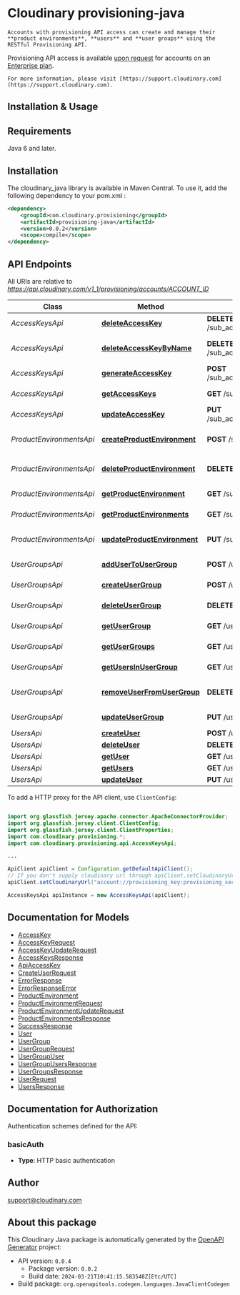 # Cloudinary provisioning-java

    Accounts with provisioning API access can create and manage their **product environments**, **users** and **user groups** using the RESTful Provisioning API. 

Provisioning API access is available [upon request](https://cloudinary.com/contact?plan=enterprise) for accounts on an [Enterprise plan](https://cloudinary.com/pricing#pricing-enterprise).


    For more information, please visit [https://support.cloudinary.com](https://support.cloudinary.com).

## Installation & Usage

## Requirements

Java 6 and later.

## Installation

The cloudinary_java library is available in Maven Central. To use it, add the following dependency to your pom.xml :
```xml
<dependency>
    <groupId>com.cloudinary.provisioning</groupId>
    <artifactId>provisioning-java</artifactId>
    <version>0.0.2</version>
    <scope>compile</scope>
</dependency>
```

## API Endpoints

All URIs are relative to *https://api.cloudinary.com/v1_1/provisioning/accounts/ACCOUNT_ID*

Class | Method | HTTP request | Description
------------ | ------------- | ------------- | -------------
*AccessKeysApi* | [**deleteAccessKey**](docs/AccessKeysApi.md#deleteAccessKey) | **DELETE** /sub_accounts/{sub_account_id}/access_keys/{key} | Delete access key
*AccessKeysApi* | [**deleteAccessKeyByName**](docs/AccessKeysApi.md#deleteAccessKeyByName) | **DELETE** /sub_accounts/{sub_account_id}/access_keys | Delete access key by name
*AccessKeysApi* | [**generateAccessKey**](docs/AccessKeysApi.md#generateAccessKey) | **POST** /sub_accounts/{sub_account_id}/access_keys | Generate an access key
*AccessKeysApi* | [**getAccessKeys**](docs/AccessKeysApi.md#getAccessKeys) | **GET** /sub_accounts/{sub_account_id}/access_keys | Get access keys
*AccessKeysApi* | [**updateAccessKey**](docs/AccessKeysApi.md#updateAccessKey) | **PUT** /sub_accounts/{sub_account_id}/access_keys/{key} | Update an access key
*ProductEnvironmentsApi* | [**createProductEnvironment**](docs/ProductEnvironmentsApi.md#createProductEnvironment) | **POST** /sub_accounts | Create product environment
*ProductEnvironmentsApi* | [**deleteProductEnvironment**](docs/ProductEnvironmentsApi.md#deleteProductEnvironment) | **DELETE** /sub_accounts/{sub_account_id} | Delete product environment
*ProductEnvironmentsApi* | [**getProductEnvironment**](docs/ProductEnvironmentsApi.md#getProductEnvironment) | **GET** /sub_accounts/{sub_account_id} | Get product environment
*ProductEnvironmentsApi* | [**getProductEnvironments**](docs/ProductEnvironmentsApi.md#getProductEnvironments) | **GET** /sub_accounts | Get product environments
*ProductEnvironmentsApi* | [**updateProductEnvironment**](docs/ProductEnvironmentsApi.md#updateProductEnvironment) | **PUT** /sub_accounts/{sub_account_id} | Update product environment
*UserGroupsApi* | [**addUserToUserGroup**](docs/UserGroupsApi.md#addUserToUserGroup) | **POST** /user_groups/{group_id}/users/{user_id} | Add User to User Group
*UserGroupsApi* | [**createUserGroup**](docs/UserGroupsApi.md#createUserGroup) | **POST** /user_groups | Create User Group
*UserGroupsApi* | [**deleteUserGroup**](docs/UserGroupsApi.md#deleteUserGroup) | **DELETE** /user_groups/{group_id} | Delete User Group
*UserGroupsApi* | [**getUserGroup**](docs/UserGroupsApi.md#getUserGroup) | **GET** /user_groups/{group_id} | Get User Group
*UserGroupsApi* | [**getUserGroups**](docs/UserGroupsApi.md#getUserGroups) | **GET** /user_groups | Get User Groups
*UserGroupsApi* | [**getUsersInUserGroup**](docs/UserGroupsApi.md#getUsersInUserGroup) | **GET** /user_groups/{group_id}/users | Get Users in User Group
*UserGroupsApi* | [**removeUserFromUserGroup**](docs/UserGroupsApi.md#removeUserFromUserGroup) | **DELETE** /user_groups/{group_id}/users/{user_id} | Remove User from User Group
*UserGroupsApi* | [**updateUserGroup**](docs/UserGroupsApi.md#updateUserGroup) | **PUT** /user_groups/{group_id} | Update User Group
*UsersApi* | [**createUser**](docs/UsersApi.md#createUser) | **POST** /users | Create user
*UsersApi* | [**deleteUser**](docs/UsersApi.md#deleteUser) | **DELETE** /users/{user_id} | Delete user
*UsersApi* | [**getUser**](docs/UsersApi.md#getUser) | **GET** /users/{user_id} | Get user
*UsersApi* | [**getUsers**](docs/UsersApi.md#getUsers) | **GET** /users | Get users
*UsersApi* | [**updateUser**](docs/UsersApi.md#updateUser) | **PUT** /users/{user_id} | Update user


To add a HTTP proxy for the API client, use `ClientConfig`:
```java

import org.glassfish.jersey.apache.connector.ApacheConnectorProvider;
import org.glassfish.jersey.client.ClientConfig;
import org.glassfish.jersey.client.ClientProperties;
import com.cloudinary.provisioning.*;
import com.cloudinary.provisioning.api.AccessKeysApi;

...

ApiClient apiClient = Configuration.getDefaultApiClient();
// If you don't supply cloudinary url through apiClient.setCloudinaryUrl("Cloudinary account url"> it'll be taken from environment variable
apiClient.setCloudinaryUrl("account://provisioning_key:provisioning_secret@account_id");

AccessKeysApi apiInstance = new AccessKeysApi(apiClient);

```

## Documentation for Models

 - [AccessKey](docs/AccessKey.md)
 - [AccessKeyRequest](docs/AccessKeyRequest.md)
 - [AccessKeyUpdateRequest](docs/AccessKeyUpdateRequest.md)
 - [AccessKeysResponse](docs/AccessKeysResponse.md)
 - [ApiAccessKey](docs/ApiAccessKey.md)
 - [CreateUserRequest](docs/CreateUserRequest.md)
 - [ErrorResponse](docs/ErrorResponse.md)
 - [ErrorResponseError](docs/ErrorResponseError.md)
 - [ProductEnvironment](docs/ProductEnvironment.md)
 - [ProductEnvironmentRequest](docs/ProductEnvironmentRequest.md)
 - [ProductEnvironmentUpdateRequest](docs/ProductEnvironmentUpdateRequest.md)
 - [ProductEnvironmentsResponse](docs/ProductEnvironmentsResponse.md)
 - [SuccessResponse](docs/SuccessResponse.md)
 - [User](docs/User.md)
 - [UserGroup](docs/UserGroup.md)
 - [UserGroupRequest](docs/UserGroupRequest.md)
 - [UserGroupUser](docs/UserGroupUser.md)
 - [UserGroupUsersResponse](docs/UserGroupUsersResponse.md)
 - [UserGroupsResponse](docs/UserGroupsResponse.md)
 - [UserRequest](docs/UserRequest.md)
 - [UsersResponse](docs/UsersResponse.md)


## Documentation for Authorization

Authentication schemes defined for the API:
### basicAuth


- **Type**: HTTP basic authentication


## Author

support@cloudinary.com

## About this package

This Cloudinary Java package is automatically generated by the [OpenAPI Generator](https://openapi-generator.tech) project:

- API version: `0.0.4`
    - Package version: `0.0.2`
    - Build date: `2024-03-21T10:41:15.583548Z[Etc/UTC]`
- Build package: `org.openapitools.codegen.languages.JavaClientCodegen`
